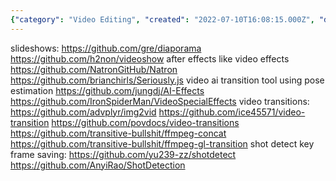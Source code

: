 ```yaml
---
{"category": "Video Editing", "created": "2022-07-10T16:08:15.000Z", "date": "2022-07-10 16:08:15", "description": "This article highlights discussions on resources for creating video effects, transitions, and shot detection tools, including slideshow creators and AI-powered software.", "modified": "2022-08-18T16:33:31.885Z", "tags": ["effects", "transition", "video analysis", "video effects", "video transition", "video understanding"], "title": "Video Effects Transitions"}
---
```

slideshows:
https://github.com/gre/diaporama
https://github.com/h2non/videoshow
after effects like video effects
https://github.com/NatronGitHub/Natron
https://github.com/brianchirls/Seriously.js
video ai transition tool using pose estimation
https://github.com/jungdj/AI-Effects
https://github.com/IronSpiderMan/VideoSpecialEffects
video transitions:
https://github.com/advplyr/img2vid
https://github.com/ice45571/video-transition
https://github.com/povdocs/video-transitions
https://github.com/transitive-bullshit/ffmpeg-concat
https://github.com/transitive-bullshit/ffmpeg-gl-transition
shot detect key frame saving:
https://github.com/yu239-zz/shotdetect
https://github.com/AnyiRao/ShotDetection